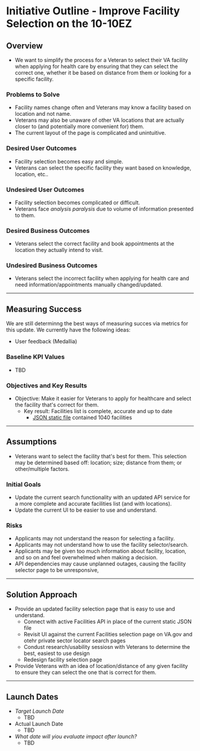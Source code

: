 # Initiative Outline - Improve Facility Selection on the 10-10EZ

## Overview
* We want to simplify the process for a Veteran to select their VA facility when applying for health care by ensuring that they can select the correct one, whether it be based on distance from them or looking for a specific facility.


### Problems to Solve
* Facility names change often and Veterans may know a facility based on location and not name.
* Veterans may also be unaware of other VA locations that are actually closer to (and potentially more convenient for) them.
* The current layout of the page is complicated and unintuitive.


### Desired User Outcomes
* Facility selection becomes easy and simple.
* Veterans can select the specific facility they want based on knowledge, location, etc..


### Undesired User Outcomes
* Facility selection becomes complicated or difficult.
* Veterans face _analysis paralysis_ due to volume of information presented to them.


### Desired Business Outcomes
* Veterans select the correct facility and book appointments at the location they actually intend to visit.


### Undesired Business Outcomes
* Veterans select the incorrect facility when applying for health care and need information/appointments manually changed/updated.
 
 
 ---
 ## Measuring Success
 We are still determinng the best ways of measuring succes via metrics for this update.  We currently have the following ideas:
 * User feedback (Medallia)

### Baseline KPI Values
* TBD

### Objectives and Key Results
* Objective: Make it easier for Veterans to apply for healthcare and select the facility that's correct for them.
  - Key result: Facilities list is complete, accurate and up to date
       - [JSON static file](https://github.com/department-of-veterans-affairs/vets-json-schema/blob/8cdc5f35ad743af51170adad84b92a8b49504bdf/src/common/va-medical-facilities.js) contained 1040 facilities


---
## Assumptions
* Veterans want to select the facility that's best for them.  This selection may be determined based off: location; size; distance from them; or other/multiple factors.
 
### Initial Goals 
* Update the current search functionality with an updated API service for a more complete and accurate facilities list (and with locations).
* Update the current UI to be easier to use and understand.

### Risks
* Applicants may not understand the reason for selecting a facility.
* Applicants may not understand how to use the facility selector/search.
* Applicants may be given too much information about facility, location, and so on and feel overwhelmed when making a decision.
* API dependencies may cause unplanned outages, causing the facility selector page to be unresponsive,

 ---
 ## Solution Approach
 * Provide an updated facility selection page that is easy to use and understand.
   * Connect with active Facilities API in place of the current static JSON file
   * Revisit UI against the current Facilities selection page on VA.gov and otehr private sector locator search pages
   * Condust research/usability sessiosn with Veterans to determine the best, easiest to use design
   * Redesign facility selection page
 * Provide Veterans with an idea of location/distance of any given facility to ensure they can select the one that is correct for them.


---
## Launch Dates
- *Target Launch Date*
  - TBD
- Actual Launch Date
  - TBD
- *What date will yiou evaluate impact after launch?*
  - TBD

